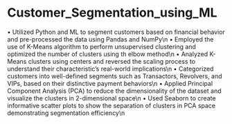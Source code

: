 # Customer_Segmentation_using_ML

• Utilized Python and ML to segment customers based on financial behavior and pre-processed the data using Pandas and NumPy\n
• Employed the use of K-Means algorithm to perform unsupervised clustering and optimized the number of clusters using th elbow method\n
• Analyzed K-Means clusters using centers and reversed the scaling process to understand their characteristic’s real-world implications\n
• Categorized customers into well-defined segments such as Transactors, Revolvers, and VIPs, based on their distinctive payment behaviors\n
• Applied Principal Component Analysis (PCA) to reduce the dimensionality of the dataset and visualize the clusters in 2-dimensional space\n
• Used Seaborn to create informative scatter plots to show the separation of clusters in PCA space demonstrating segmentation efficiency\n
